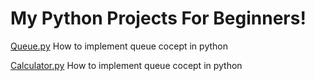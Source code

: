 My Python Projects For Beginners!
====================================

[Queue.py](https://github.com/akhil-s-kumar/Python/blob/master/Queue.py/) How to implement queue cocept in python

[Calculator.py](https://github.com/akhil-s-kumar/Python/blob/master/Queue.py/) How to implement queue cocept in python

